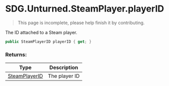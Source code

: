 # SDG.Unturned.SteamPlayer.playerID

> This page is incomplete, please help finish it by contributing.

The ID attached to a Steam player.

```c#
public SteamPlayerID playerID { get; }
```

### Returns:

Type | Description
------------ | -------------
[SteamPlayerID](scripting/sdg/unturned/steamplayerid) | The player ID
